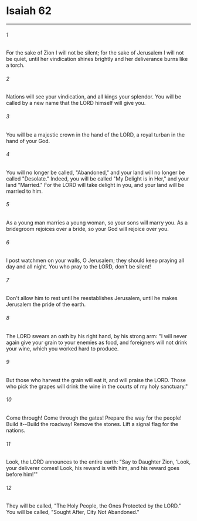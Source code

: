 # Isaiah 62
***



###### 1 
For the sake of Zion I will not be silent; for the sake of Jerusalem I will not be quiet, until her vindication shines brightly and her deliverance burns like a torch. 

###### 2 
Nations will see your vindication, and all kings your splendor. You will be called by a new name that the LORD himself will give you. 

###### 3 
You will be a majestic crown in the hand of the LORD, a royal turban in the hand of your God. 

###### 4 
You will no longer be called, "Abandoned," and your land will no longer be called "Desolate." Indeed, you will be called "My Delight is in Her," and your land "Married." For the LORD will take delight in you, and your land will be married to him. 

###### 5 
As a young man marries a young woman, so your sons will marry you. As a bridegroom rejoices over a bride, so your God will rejoice over you. 

###### 6 
I post watchmen on your walls, O Jerusalem; they should keep praying all day and all night. You who pray to the LORD, don't be silent! 

###### 7 
Don't allow him to rest until he reestablishes Jerusalem, until he makes Jerusalem the pride of the earth. 

###### 8 
The LORD swears an oath by his right hand, by his strong arm: "I will never again give your grain to your enemies as food, and foreigners will not drink your wine, which you worked hard to produce. 

###### 9 
But those who harvest the grain will eat it, and will praise the LORD. Those who pick the grapes will drink the wine in the courts of my holy sanctuary." 

###### 10 
Come through! Come through the gates! Prepare the way for the people! Build it--Build the roadway! Remove the stones. Lift a signal flag for the nations. 

###### 11 
Look, the LORD announces to the entire earth: "Say to Daughter Zion, 'Look, your deliverer comes! Look, his reward is with him, and his reward goes before him!'" 

###### 12 
They will be called, "The Holy People, the Ones Protected by the LORD." You will be called, "Sought After, City Not Abandoned."
